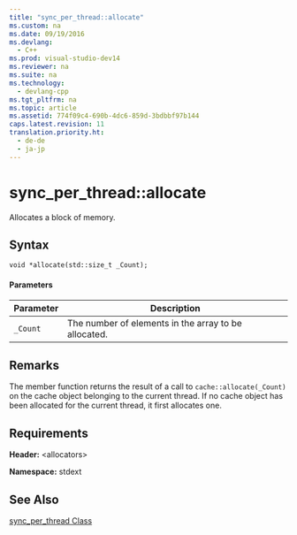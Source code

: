 ```yaml
---
title: "sync_per_thread::allocate"
ms.custom: na
ms.date: 09/19/2016
ms.devlang: 
  - C++
ms.prod: visual-studio-dev14
ms.reviewer: na
ms.suite: na
ms.technology: 
  - devlang-cpp
ms.tgt_pltfrm: na
ms.topic: article
ms.assetid: 774f09c4-690b-4dc6-859d-3bdbbf97b144
caps.latest.revision: 11
translation.priority.ht: 
  - de-de
  - ja-jp
---
```

# sync_per_thread::allocate
Allocates a block of memory.  
  
## Syntax  
  
```  
void *allocate(std::size_t _Count);  
```  
  
#### Parameters  
  
|Parameter|Description|  
|---------------|-----------------|  
|`_Count`|The number of elements in the array to be allocated.|  
  
## Remarks  
 The member function returns the result of a call to `cache::allocate(_Count)` on the cache object belonging to the current thread. If no cache object has been allocated for the current thread, it first allocates one.  
  
## Requirements  
 **Header:** <allocators\>  
  
 **Namespace:** stdext  
  
## See Also  
 [sync_per_thread Class](../vs140/sync_per_thread-Class.md)
